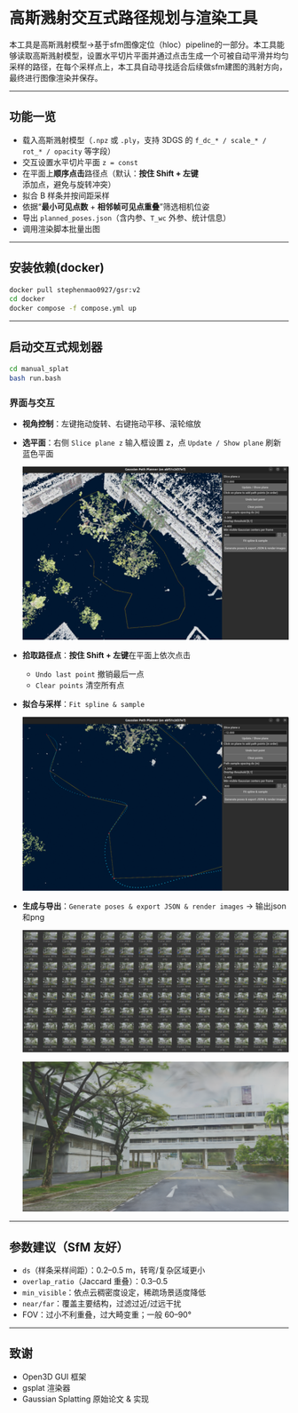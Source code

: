 # 高斯溅射交互式路径规划与渲染工具

本工具是高斯溅射模型→基于sfm图像定位（hloc）pipeline的一部分。本工具能够读取高斯溅射模型，设置水平切片平面并通过点击生成一个可被自动平滑并均匀采样的路径，在每个采样点上，本工具自动寻找适合后续做sfm建图的溅射方向，最终进行图像渲染并保存。

---

## 功能一览
- 载入高斯溅射模型（`.npz` 或 `.ply`，支持 3DGS 的 `f_dc_* / scale_* / rot_* / opacity` 等字段）
- 交互设置水平切片平面 `z = const`
- 在平面上**顺序点击**路径点（默认：**按住 Shift + 左键**添加点，避免与旋转冲突）
- 拟合 B 样条并按间距采样
- 依据“**最小可见点数** + **相邻帧可见点重叠**”筛选相机位姿
- 导出 `planned_poses.json`（含内参、`T_wc` 外参、统计信息）
- 调用渲染脚本批量出图

---

## 安装依赖(docker)
```bash
docker pull stephenmao0927/gsr:v2
cd docker
docker compose -f compose.yml up
```

---

## 启动交互式规划器
```bash
cd manual_splat
bash run.bash
```

### 界面与交互
- **视角控制**：左键拖动旋转、右键拖动平移、滚轮缩放  

- **选平面**：右侧 `Slice plane z` 输入框设置 z，点 `Update / Show plane` 刷新蓝色平面 

  ![image-20250918155324574](./images/image-20250702170358302.png)

- **拾取路径点**：**按住 Shift + 左键**在平面上依次点击  
  
  - `Undo last point` 撤销最后一点  
  - `Clear points` 清空所有点  
  
- **拟合与采样**：`Fit spline & sample`

  ![image-20250918155435842](./images/image-20250918155435842.png)

- **生成与导出**：`Generate poses & export JSON & render images` → 输出json和png

  ![image-20250918155820867](./images/image-20250918155820867.png)

  ![image-20250918160639251](./images/image-20250918160639251.png)

---

## 参数建议（SfM 友好）

- `ds`（样条采样间距）：0.2–0.5 m，转弯/复杂区域更小  
- `overlap_ratio`（Jaccard 重叠）：0.3–0.5  
- `min_visible`：依点云稠密度设定，稀疏场景适度降低  
- `near/far`：覆盖主要结构，过滤过近/过远干扰  
- FOV：过小不利重叠，过大畸变重；一般 60–90°

---

## 致谢
- Open3D GUI 框架
- gsplat 渲染器
- Gaussian Splatting 原始论文 & 实现
